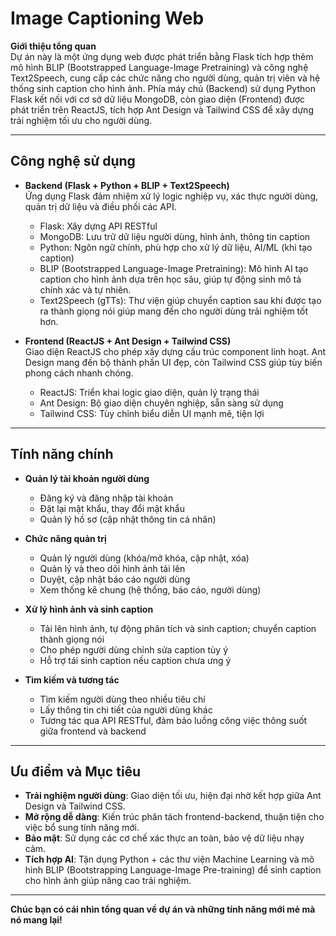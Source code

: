 # Image Captioning Web

**Giới thiệu tổng quan**  
Dự án này là một ứng dụng web được phát triển bằng Flask tích hợp thêm mô hình BLIP (Bootstrapped Language-Image Pretraining) và công nghệ Text2Speech, cung cấp các chức năng cho người dùng, quản trị viên và hệ thống sinh caption cho hình ảnh. Phía máy chủ (Backend) sử dụng Python Flask kết nối với cơ sở dữ liệu MongoDB, còn giao diện (Frontend) được phát triển trên ReactJS, tích hợp Ant Design và Tailwind CSS để xây dựng trải nghiệm tối ưu cho người dùng.

---

## **Công nghệ sử dụng**

- **Backend (Flask + Python + BLIP + Text2Speech)**  
  Ứng dụng Flask đảm nhiệm xử lý logic nghiệp vụ, xác thực người dùng, quản trị dữ liệu và điều phối các API.  
  - Flask: Xây dựng API RESTful  
  - MongoDB: Lưu trữ dữ liệu người dùng, hình ảnh, thông tin caption  
  - Python: Ngôn ngữ chính, phù hợp cho xử lý dữ liệu, AI/ML (khi tạo caption)
  - BLIP (Bootstrapped Language-Image Pretraining): Mô hình AI tạo caption cho hình ảnh dựa trên học sâu, giúp tự động sinh mô tả chính xác và tự nhiên.
  - Text2Speech (gTTs): Thư viện giúp chuyển caption sau khi được tạo ra thành giọng nói giúp mang đến cho người dùng trải nghiệm tốt hơn.

- **Frontend (ReactJS + Ant Design + Tailwind CSS)**  
  Giao diện ReactJS cho phép xây dựng cấu trúc component linh hoạt. Ant Design mang đến bộ thành phần UI đẹp, còn Tailwind CSS giúp tùy biến phong cách nhanh chóng.  
  - ReactJS: Triển khai logic giao diện, quản lý trạng thái  
  - Ant Design: Bộ giao diện chuyên nghiệp, sẵn sàng sử dụng  
  - Tailwind CSS: Tùy chỉnh biểu diễn UI mạnh mẽ, tiện lợi

---

## **Tính năng chính**

- **Quản lý tài khoản người dùng**  
  - Đăng ký và đăng nhập tài khoản  
  - Đặt lại mật khẩu, thay đổi mật khẩu  
  - Quản lý hồ sơ (cập nhật thông tin cá nhân)

- **Chức năng quản trị**  
  - Quản lý người dùng (khóa/mở khóa, cập nhật, xóa)  
  - Quản lý và theo dõi hình ảnh tải lên  
  - Duyệt, cập nhật báo cáo người dùng  
  - Xem thống kê chung (hệ thống, báo cáo, người dùng)

- **Xử lý hình ảnh và sinh caption**  
  - Tải lên hình ảnh, tự động phân tích và sinh caption; chuyển caption thành giọng nói  
  - Cho phép người dùng chỉnh sửa caption tùy ý  
  - Hỗ trợ tái sinh caption nếu caption chưa ưng ý

- **Tìm kiếm và tương tác**  
  - Tìm kiếm người dùng theo nhiều tiêu chí  
  - Lấy thông tin chi tiết của người dùng khác  
  - Tương tác qua API RESTful, đảm bảo luồng công việc thông suốt giữa frontend và backend

---

## **Ưu điểm và Mục tiêu**

- **Trải nghiệm người dùng**: Giao diện tối ưu, hiện đại nhờ kết hợp giữa Ant Design và Tailwind CSS.  
- **Mở rộng dễ dàng**: Kiến trúc phân tách frontend-backend, thuận tiện cho việc bổ sung tính năng mới.  
- **Bảo mật**: Sử dụng các cơ chế xác thực an toàn, bảo vệ dữ liệu nhạy cảm.  
- **Tích hợp AI**: Tận dụng Python + các thư viện Machine Learning và mô hình BLIP (Bootstrapping Language-Image Pre-training) để sinh caption cho hình ảnh giúp nâng cao trải nghiệm.

---

**Chúc bạn có cái nhìn tổng quan về dự án và những tính năng mới mẻ mà nó mang lại!**
